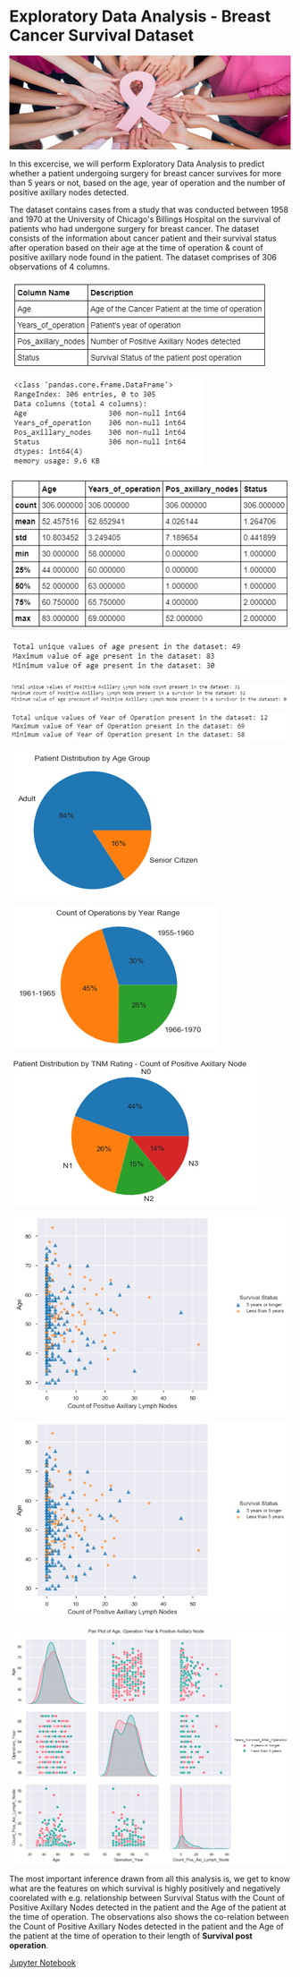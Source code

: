 # Exploratory Data Analysis - Breast Cancer Survival Dataset

![images.jpeg](BCS_Images/BC1.jpeg)

In this excercise, we will perform Exploratory Data Analysis to predict whether a patient undergoing surgery for breast cancer survives for more than 5 years or not, based on the age, year of operation and the number of positive axillary nodes detected.

The dataset contains cases from a study that was conducted between 1958 and 1970 at the University of Chicago's Billings Hospital on the survival of patients who had undergone surgery for breast cancer. The dataset consists of the information about cancer patient and their survival status after operation based on their age at the time of operation & count of positive axillary node found in the patient. The dataset comprises of 306 observations of 4 columns.

![images.jpeg](BCS_Images/Data_Attributes.PNG)

![images.jpeg](BCS_Images/Data_Info.PNG)

![images.jpeg](BCS_Images/Data_Describe.PNG)

![images.jpeg](BCS_Images/U1.PNG)

![images.jpeg](BCS_Images/U2.PNG)

![images.jpeg](BCS_Images/U3.PNG)

![images.jpeg](BCS_Images/PD_AG.PNG)

![images.jpeg](BCS_Images/PD_Y.PNG)

![images.jpeg](BCS_Images/PD_N.PNG)

![images.jpeg](BCS_Images/A_CN.PNG)

![images.jpeg](BCS_Images/Y_D.PNG)

![images.jpeg](BCS_Images/PP.PNG)

The most important inference drawn from all this analysis is, we get to know what are the features on which survival is highly positively and negatively coorelated with e.g. relationship between Survival Status with the Count of Positive Axillary Nodes detected in the patient and the Age of the patient at the time of operation. The observations also shows the co-relation between the Count of Positive Axillary Nodes detected in the patient and the Age of the patient at the time of operation to their length of __Survival post operation__.

[Jupyter Notebook](./EDA_Breast_Cancer_Survival_Notebook.ipynb)
